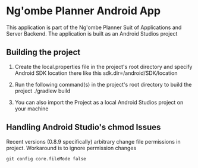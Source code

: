 Ng'ombe Planner Android App
==========================
This application is part of the Ng'ombe Planner Suit of Applications and Server Backend.
The application is built as an Android Studios project


Building the project
--------------------
 1. Create the local.properties file in the project's root directory and specify Android SDK location there like this 
    sdk.dir=/android/SDK/location

 2. Run the following command(s) in the project's root directory to build the project
    ./gradlew build 

 3. You can also import the Project as a local Android Studios project on your machine   


Handling Android Studio's chmod Issues
---------------------------------------

Recent versions (0.8.9 specifically) arbitrary change file permissions in project. Workaround is to ignore permission changes

    git config core.fileMode false
